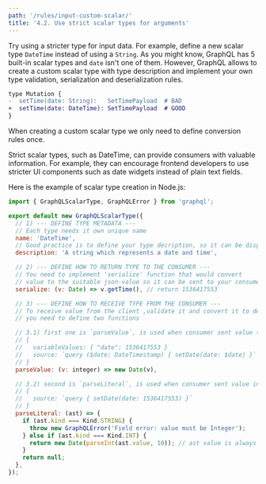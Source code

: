 ```yaml
---
path: '/rules/input-custom-scalar/'
title: '4.2. Use strict scalar types for arguments'
---
```


Try using a stricter type for input data. For example, define a new scalar type `DateTime` instead of using a `String`. As you might know, GraphQL has 5 built-in scalar types and `date` isn't one of them. However, GraphQL allows to create a custom scalar type with type description and implement your own type validation, serialization and deserialization rules.

```diff
type Mutation {
-  setTime(date: String):   SetTimePayload  # BAD
+  setTime(date: DateTime): SetTimePayload  # GOOD
}
```

When creating a custom scalar type we only need to define conversion rules once.

Strict scalar types, such as DateTime, can provide consumers with valuable information. For example, they can encourage frontend developers to use stricter UI components such as date widgets instead of plain text fields.

Here is the example of scalar type creation in Node.js:

```js
import { GraphQLScalarType, GraphQLError } from 'graphql';

export default new GraphQLScalarType({
  // 1) --- DEFINE TYPE METADATA ---
  // Each type needs it own unique name
  name: 'DateTime',
  // Good practice is to define your type decription, so it can be displayed in the documentation
  description: 'A string which represents a date and time',

  // 2) --- DEFINE HOW TO RETURN TYPE TO THE CONSUMER ---
  // You need to implement 'serialize' function that would convert
  // value to the suitable json-value so it can be sent to your consumer
  serialize: (v: Date) => v.getTime(), // return 1536417553

  // 3) --- DEFINE HOW TO RECEIVE TYPE FROM THE CONSUMER ---
  // To receive value from the client ,validate it and convert it to desired type/object
  // you need to define two functions

  // 3.1) first one is `parseValue`, is used when consumer sent value through GraphQL variable:
  // {
  //   variableValues: { "date": 1536417553 }
  //   source: `query ($date: DateTimestamp) { setDate(date: $date) }`
  // }
  parseValue: (v: integer) => new Date(v),

  // 3.2) second is `parseLiteral`, is used when consumer sent value in GraphQL request body:
  // {
  //   source: `query { setDate(date: 1536417553) }`
  // }
  parseLiteral: (ast) => {
    if (ast.kind === Kind.STRING) {
      throw new GraphQLError('Field error: value must be Integer');
    } else if (ast.kind === Kind.INT) {
      return new Date(parseInt(ast.value, 10)); // ast value is always in string format
    }
    return null;
  },
});
```
